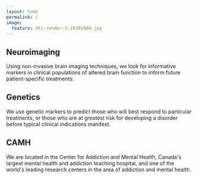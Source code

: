 ```yaml
---
layout: home
permalink: /
image:
  feature: dti-render-3-1920x960.jpg
---
```


<div class="tiles">

<div class="tile">
  <h2 class="post-title">Neuroimaging</h2>
  <p class="post-excerpt">Using non-invasive brain imaging techniques, we look for informative markers in clinical populations of altered brain function to inform future patient-specific treatments.</p>
</div><!-- /.tile -->

<div class="tile">
  <h2 class="post-title">Genetics</h2>
  <p class="post-excerpt">We use genetic markers to predict those who will best respond to particular treatments, or those who are at greatest risk for developing a disorder before typical clinical indications manifest.</p>
</div><!-- /.tile -->

<div class="tile">
  <h2 class="post-title">CAMH</h2>
  <p class="post-excerpt">We are located in the Center for Addiction and Mental Health, Canada's largest mental health and addiction teaching hospital, and one of the world's leading research centers in the area of addiction and mental health.</p>
</div><!-- /.tile -->

<div class="tile">
</div><!-- /.tile -->

</div><!-- /.tiles -->

